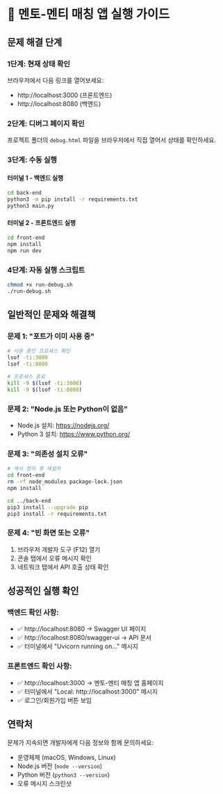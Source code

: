 # 🚀 멘토-멘티 매칭 앱 실행 가이드

## 문제 해결 단계

### 1단계: 현재 상태 확인
브라우저에서 다음 링크를 열어보세요:
- http://localhost:3000 (프론트엔드)
- http://localhost:8080 (백엔드)

### 2단계: 디버그 페이지 확인
프로젝트 폴더의 `debug.html` 파일을 브라우저에서 직접 열어서 상태를 확인하세요.

### 3단계: 수동 실행

#### 터미널 1 - 백엔드 실행
```bash
cd back-end
python3 -m pip install -r requirements.txt
python3 main.py
```

#### 터미널 2 - 프론트엔드 실행
```bash
cd front-end
npm install
npm run dev
```

### 4단계: 자동 실행 스크립트
```bash
chmod +x run-debug.sh
./run-debug.sh
```

## 일반적인 문제와 해결책

### 문제 1: "포트가 이미 사용 중"
```bash
# 사용 중인 프로세스 확인
lsof -ti:3000
lsof -ti:8080

# 프로세스 종료
kill -9 $(lsof -ti:3000)
kill -9 $(lsof -ti:8080)
```

### 문제 2: "Node.js 또는 Python이 없음"
- Node.js 설치: https://nodejs.org/
- Python 3 설치: https://www.python.org/

### 문제 3: "의존성 설치 오류"
```bash
# 캐시 정리 후 재설치
cd front-end
rm -rf node_modules package-lock.json
npm install

cd ../back-end
pip3 install --upgrade pip
pip3 install -r requirements.txt
```

### 문제 4: "빈 화면 또는 오류"
1. 브라우저 개발자 도구 (F12) 열기
2. 콘솔 탭에서 오류 메시지 확인
3. 네트워크 탭에서 API 호출 상태 확인

## 성공적인 실행 확인

### 백엔드 확인 사항:
- ✅ http://localhost:8080 → Swagger UI 페이지
- ✅ http://localhost:8080/swagger-ui → API 문서
- ✅ 터미널에서 "Uvicorn running on..." 메시지

### 프론트엔드 확인 사항:
- ✅ http://localhost:3000 → 멘토-멘티 매칭 앱 홈페이지
- ✅ 터미널에서 "Local: http://localhost:3000" 메시지
- ✅ 로그인/회원가입 버튼 보임

## 연락처
문제가 지속되면 개발자에게 다음 정보와 함께 문의하세요:
- 운영체제 (macOS, Windows, Linux)
- Node.js 버전 (`node --version`)
- Python 버전 (`python3 --version`)
- 오류 메시지 스크린샷
